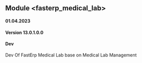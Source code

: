 ## Module <fasterp_medical_lab>

#### 01.04.2023
#### Version 13.0.1.0.0
#### Dev
Dev Of FastErp Medical Lab base on Medical Lab Management



